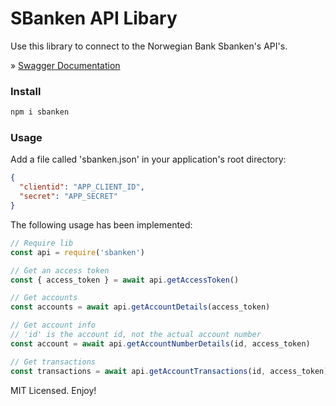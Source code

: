 # SBanken API Libary

Use this library to connect to the Norwegian Bank Sbanken's API's.

&raquo; [Swagger Documentation](https://publicapi.sbanken.no/openapi/apibeta/index.html?urls.primaryName=API%20Beta%20V2)

### Install

```sh
npm i sbanken
```

### Usage

Add a file called 'sbanken.json' in your application's root directory:
```json
{
  "clientid": "APP_CLIENT_ID",
  "secret": "APP_SECRET"
}
```

The following usage has been implemented:

```js
// Require lib
const api = require('sbanken')

// Get an access token
const { access_token } = await api.getAccessToken()

// Get accounts
const accounts = await api.getAccountDetails(access_token)

// Get account info
// 'id' is the account id, not the actual account number
const account = await api.getAccountNumberDetails(id, access_token)

// Get transactions
const transactions = await api.getAccountTransactions(id, access_token)
```

MIT Licensed. Enjoy!
